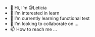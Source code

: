- 👋 Hi, I’m @Leticia
- 👀 I’m interested in learn
- 🌱 I’m currently learning functional test
- 💞️ I’m looking to collaborate on ...
- 📫 How to reach me ...

<!---
leticia22/leticia22 is a ✨ special ✨ repository because its `README.md` (this file) appears on your GitHub profile.
You can click the Preview link to take a look at your changes.
--->
